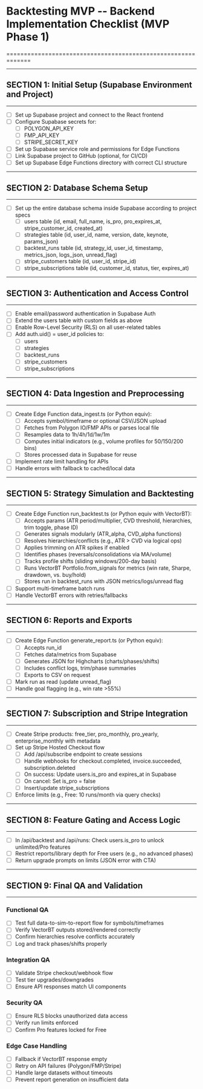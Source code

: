 # Backtesting MVP -- Backend Implementation Checklist (MVP Phase 1)
=============================================================

* * * * *

## SECTION 1: Initial Setup (Supabase Environment and Project)
-----------------------------------------------------------

- [ ] Set up Supabase project and connect to the React frontend
- [ ] Configure Supabase secrets for:
  - [ ] POLYGON_API_KEY
  - [ ] FMP_API_KEY
  - [ ] STRIPE_SECRET_KEY
- [ ] Set up Supabase service role and permissions for Edge Functions
- [ ] Link Supabase project to GitHub (optional, for CI/CD)
- [ ] Set up Supabase Edge Functions directory with correct CLI structure

* * * * *

## SECTION 2: Database Schema Setup
--------------------------------

- [ ] Set up the entire database schema inside Supabase according to project specs
  - [ ] users table (id, email, full_name, is_pro, pro_expires_at, stripe_customer_id, created_at)
  - [ ] strategies table (id, user_id, name, version, date, keynote, params_json)
  - [ ] backtest_runs table (id, strategy_id, user_id, timestamp, metrics_json, logs_json, unread_flag)
  - [ ] stripe_customers table (id, user_id, stripe_id)
  - [ ] stripe_subscriptions table (id, customer_id, status, tier, expires_at)

* * * * *

## SECTION 3: Authentication and Access Control
--------------------------------------------

- [ ] Enable email/password authentication in Supabase Auth
- [ ] Extend the users table with custom fields as above
- [ ] Enable Row-Level Security (RLS) on all user-related tables
- [ ] Add auth.uid() = user_id policies to:
  - [ ] users
  - [ ] strategies
  - [ ] backtest_runs
  - [ ] stripe_customers
  - [ ] stripe_subscriptions

* * * * *

## SECTION 4: Data Ingestion and Preprocessing
-------------------------------------------

- [ ] Create Edge Function data_ingest.ts (or Python equiv):
  - [ ] Accepts symbol/timeframe or optional CSV/JSON upload
  - [ ] Fetches from Polygon IO/FMP APIs or parses local file
  - [ ] Resamples data to 1h/4h/1d/1w/1m
  - [ ] Computes initial indicators (e.g., volume profiles for 50/150/200 bins)
  - [ ] Stores processed data in Supabase for reuse
- [ ] Implement rate limit handling for APIs
- [ ] Handle errors with fallback to cached/local data

* * * * *

## SECTION 5: Strategy Simulation and Backtesting
----------------------------------------------

- [ ] Create Edge Function run_backtest.ts (or Python equiv with VectorBT):
  - [ ] Accepts params (ATR period/multiplier, CVD threshold, hierarchies, trim toggle, phase ID)
  - [ ] Generates signals modularly (ATR_alpha, CVD_alpha functions)
  - [ ] Resolves hierarchies/conflicts (e.g., ATR > CVD via logical ops)
  - [ ] Applies trimming on ATR spikes if enabled
  - [ ] Identifies phases (reversals/consolidations via MA/volume)
  - [ ] Tracks profile shifts (sliding windows/200-day basis)
  - [ ] Runs VectorBT Portfolio.from_signals for metrics (win rate, Sharpe, drawdown, vs. buy/hold)
  - [ ] Stores run in backtest_runs with JSON metrics/logs/unread flag
- [ ] Support multi-timeframe batch runs
- [ ] Handle VectorBT errors with retries/fallbacks

* * * * *

## SECTION 6: Reports and Exports
------------------------------

- [ ] Create Edge Function generate_report.ts (or Python equiv):
  - [ ] Accepts run_id
  - [ ] Fetches data/metrics from Supabase
  - [ ] Generates JSON for Highcharts (charts/phases/shifts)
  - [ ] Includes conflict logs, trim/phase summaries
  - [ ] Exports to CSV on request
- [ ] Mark run as read (update unread_flag)
- [ ] Handle goal flagging (e.g., win rate >55%)

* * * * *

## SECTION 7: Subscription and Stripe Integration
----------------------------------------------

- [ ] Create Stripe products: free_tier, pro_monthly, pro_yearly, enterprise_monthly with metadata
- [ ] Set up Stripe Hosted Checkout flow
  - [ ] Add /api/subscribe endpoint to create sessions
  - [ ] Handle webhooks for checkout.completed, invoice.succeeded, subscription.deleted
  - [ ] On success: Update users.is_pro and expires_at in Supabase
  - [ ] On cancel: Set is_pro = false
  - [ ] Insert/update stripe_subscriptions
- [ ] Enforce limits (e.g., Free: 10 runs/month via query checks)

* * * * *

## SECTION 8: Feature Gating and Access Logic
------------------------------------------

- [ ] In /api/backtest and /api/runs: Check users.is_pro to unlock unlimited/Pro features
- [ ] Restrict reports/library depth for Free users (e.g., no advanced phases)
- [ ] Return upgrade prompts on limits (JSON error with CTA)

* * * * *

## SECTION 9: Final QA and Validation
-----------------------------------

### Functional QA
- [ ] Test full data-to-sim-to-report flow for symbols/timeframes
- [ ] Verify VectorBT outputs stored/rendered correctly
- [ ] Confirm hierarchies resolve conflicts accurately
- [ ] Log and track phases/shifts properly

### Integration QA
- [ ] Validate Stripe checkout/webhook flow
- [ ] Test tier upgrades/downgrades
- [ ] Ensure API responses match UI components

### Security QA
- [ ] Ensure RLS blocks unauthorized data access
- [ ] Verify run limits enforced
- [ ] Confirm Pro features locked for Free

### Edge Case Handling
- [ ] Fallback if VectorBT response empty
- [ ] Retry on API failures (Polygon/FMP/Stripe)
- [ ] Handle large datasets without timeouts
- [ ] Prevent report generation on insufficient data